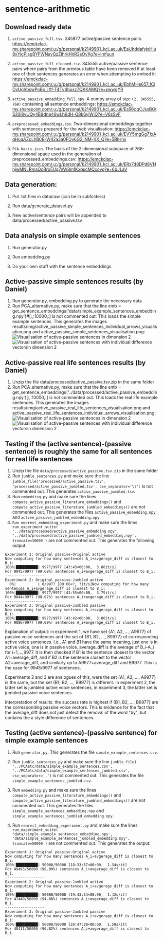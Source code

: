 # sentence-arithmetic

## Download ready data

1. `active_passive_full.tsv`. 345877 active/passive sentence pairs: https://emckclac-my.sharepoint.com/:u:/g/personal/k2149901_kcl_ac_uk/EaUhddafyjxHju8xYigPisgBYFWNavQzZIhrkHnR2sOvXg?e=lmfuun

2. `active_passive_full_cleaned.tsv`. 345555 active/passive sentence pairs where pairs from the previous table have been removed if at least one of their sentences generates an error when attempting to embed it: https://emckclac-my.sharepoint.com/:u:/g/personal/k2149901_kcl_ac_uk/EbhMHe657_1ClOvUghbswPoBo_iXf-T4Tv4huxz7QKKAMQ?e=xwwgYR

3. `active_passive_embedding_full.npy`. A numpy array of size `(2, 345555, 768)` containing all sentence embeddings: https://emckclac-my.sharepoint.com/:u:/g/personal/k2149901_kcl_ac_uk/Ea56oqCJsxBGtS20i8vUQy4B9dna46wLh6dH-Q8k6yiWiQ?e=V6zSvF

4. `preprocessed_embeddings.csv`. Two-dimensional embeddings together with sentences prepared for the web visualisation: https://emckclac-my.sharepoint.com/:u:/g/personal/k2149901_kcl_ac_uk/EVY5mgGg71xAqHuqAZoLhB0B-W42a3a0FOv6G2_NM-KX_Q?e=5BIHnx

5. `PCA_basis.json`. The basis of the 2-dimensional subspace of 768-dimensional space used in the generation of preprocessed_embeddings.csv: https://emckclac-my.sharepoint.com/:u:/g/personal/k2149901_kcl_ac_uk/ERx7d8DPd8VHhjwMNLRmaQcBroEUg7nW8m1KxqscMQcovg?e=6bJLaV

## Data generation:

1. Put .txt files in data/raw (can be in subfolders)

2. Run data/generate_dataset.py

3. New active/sentence pairs will be appended to data/processed/active_passive.tsv

## Data analysis on simple example sentences

1. Run generator.py

2. Run embedding.py

3. Do your own stuff with the sentence embeddings

## Active-passive simple sentences results (by Daniel)

1. Run generator.py, embedding.py to generate the necessary data
2. Run PCA_alternative.py, make sure that the line emb = get_sentence_embeddings('data/simple_example_sentences_embedding.npy')#[:,:10000,:] is not commented out. This loads the simple example sentences. This generates the images results/img/active_passive_simple_sentences_individual_arrows_visualisation.png and active_passive_simple_sentences_visualisation.png:
   ![Visualisation of active-passive sentences in dimension 2](results/img/active_passive_simple_sentences_visualisation.png)
   ![Visualisation of active-passive sentences with individual difference vectorsin dimension 2](results/img/active_passive_simple_sentences_individual_arrows_visualisation.png)
   
## Active-passive real life sentences results (by Daniel)

1. Unzip the file data/processed/active_passive.tsv.zip in the same folder
2. Run PCA_alternative.py, make sure that the line emb = get_sentence_embeddings('../data/processed/active_passive_embedding.npy')[:,:10000,:] is not commented out. This loads the real life example sentences. This generates the images results/img/active_passive_real_life_sentences_visualisation.png and active_passive_real_life_sentences_individual_arrows_visualisation.png:
   ![Visualisation of active-passive sentences in dimension 2](results/img/active_passive_real_life_sentences_visualisation.png)
   ![Visualisation of active-passive sentences with individual difference vectorsin dimension 2](results/img/active_passive_real_life_sentences_individual_arrows_visualisation.png)
   
## Testing if the (active sentence)-(passive sentence) is roughly the same for all sentences for real life sentences

1. Unzip the file `data/processed/active_passive.tsv.zip` in the same folder
2. Run `jumble_sentences.py` and make sure the line 
`jumble_file('processed/active_passive.tsv', 'processed/active_passive_jumbled.tsv', csv_separator='\t')`
   is not commented out. This generates `active_passive_jumbled.tsv`.
3. Run `embedding.py` and make sure the lines 
 `compute_active_passive_literature_embeddings()` and 
 `compute_active_passive_literature_jumbled_embeddings()`
are not commented out. This generates the files `active_passive_embedding.npy` and `active_passive_jumbled_embedding.npy`.
4. `Run nearest_embedding_experiment.py` and make sure the lines `    run_experiment_suite(
        '../data/processed/active_passive_embedding.npy',
        '../data/processed/active_passive_jumbled_embedding.npy',
        truncate=10000
    )` are not commented out. This generates the following output:
```
Experiment 1: Original passive-Original active
Now computing for how many sentences A_i+avgerage_diff is closest to B_i:
100%|██████████| 9977/9977 [43:43<00:00,  3.80it/s]
For 9945/9977 (99.68%) sentences A_i+avgerage_diff is closest to B_i.
------------------
Experiment 2: Original passive-Jumbled active
  0%|          | 0/9977 [00:00<?, ?it/s]Now computing for how many sentences A_i+avgerage_diff is closest to B_i:
100%|██████████| 9977/9977 [43:55<00:00,  3.79it/s]
For 9844/9977 (98.67%) sentences A_i+avgerage_diff is closest to B_i.
------------------
Experiment 3: Original passive-Jumbled passive
Now computing for how many sentences A_i+avgerage_diff is closest to B_i:
100%|██████████| 9977/9977 [43:42<00:00,  3.80it/s]
For 9886/9977 (99.09%) sentences A_i+avgerage_diff is closest to B_i.
```

Explanation of output:
in experiment 1, we have set {A1, A2, ..., A9977} of passive voice sentences and the set of {B1, B2, ..., B9977} of corresponding active voice sentences. I.e., A1 and B1 have the same meaning, just one is in active voice, one is in passive voice. average_diff is the average of B_i-A_i for i=1,...,9977. It is then checked if B1 is the sentence closest to the vector A1+average_diff, and if B2 is the sentence closest to the vector A2+average_diff, and similarly up to A9977+average_diff and B9977. This is the case for 9945/9977 of sentences. 

Experiments 2 and 3 are analogues of this, were the set {A1, A2, ..., A9977} is the same, but the set {B1, B2, ..., B9977} is different. In experiment 2, the latter set is jumbled active voice sentences, in experiment 3, the latter set is jumbled passive voice sentences.

Interpretation of results:
the success rate is highest if {B1, B2, ..., B9977} are the corresponding passive voice vectors. This is evidence for the fact that the average_diff does not just detect the removal of the word "by", but contains the a style difference of sentences.

## Testing (active sentence)-(passive sentence) for simple example sentences

1. Run `generator.py`. This generates the file `simple_example_sentences.csv`.
   
2. Run `jumble_sentences.py` and make sure the line 
`jumble_file(
        '../PCAetc/data/simple_example_sentences.csv',
        '../PCAetc/data/simple_example_sentences_jumbled.csv',
        csv_separator=',')`
   is not commented out. This generates the file `simple_example_sentences_jumbled.csv`.

3. Run `embedding.py` and make sure the lines     `compute_active_passive_literature_embeddings()` and `compute_active_passive_literature_jumbled_embeddings()` are not commented out. This generates the files `simple_example_sentences_embedding.npy` and `simple_example_sentences_jumbled_embedding.npy`.

4. Run `nearest_embedding_experiment.py` and make sure the lines `run_experiment_suite(
        'data/simple_example_sentences_embedding.npy',
        'data/simple_example_sentences_jumbled_embedding.npy',
        truncate=50000
    )`
   are not commented out. This generates the output:
```   
Experiment 1: Original passive-Original active
Now computing for how many sentences A_i+avgerage_diff is closest to B_i:
100%|██████████| 50000/50000 [18:33:57<00:00,  1.34s/it]
For 49493/50000 (98.99%) sentences A_i+avgerage_diff is closest to B_i.
------------------
Experiment 2: Original passive-Jumbled active
Now computing for how many sentences A_i+avgerage_diff is closest to B_i:
100%|██████████| 50000/50000 [19:43:14<00:00,  1.42s/it]
For 47440/50000 (94.88%) sentences A_i+avgerage_diff is closest to B_i.
------------------
Experiment 3: Original passive-Jumbled passive
Now computing for how many sentences A_i+avgerage_diff is closest to B_i:
100%|██████████| 50000/50000 [20:47:28<00:00,  1.50s/it]
For 48411/50000 (96.82%) sentences A_i+avgerage_diff is closest to B_i.
```
